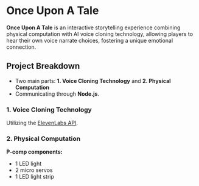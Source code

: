 # Once Upon A Tale

**Once Upon A Tale** is an interactive storytelling experience combining physical computation with AI voice cloning technology, allowing players to hear their own voice narrate choices, fostering a unique emotional connection.

## Project Breakdown
- Two main parts: **1. Voice Cloning Technology** and **2. Physical Computation**  
- Communicating through **Node.js**.

### 1. Voice Cloning Technology
Utilizing the [ElevenLabs API](https://github.com/elevenlabs/elevenlabs-js).

### 2. Physical Computation
**P-comp components:**
- 1 LED light  
- 2 micro servos  
- 1 LED light strip  